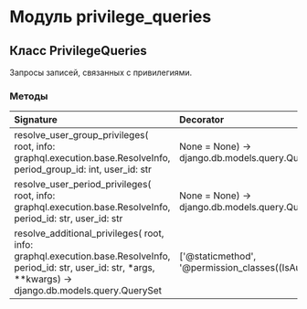 # Модуль privilege_queries



## Класс PrivilegeQueries

Запросы записей, связанных с привилегиями.

### Методы

| Signature                                                                                                                                                           | Decorator                                                    | Docstring |
| :------------------------------------------------------------------------------------------------------------------------------------------------------------------ | :----------------------------------------------------------- | :-------- |
| resolve_user_group_privileges( root, info: graphql.execution.base.ResolveInfo, period_group_id: int, user_id: str | None = None) -> django.db.models.query.QuerySet | ['@staticmethod', '@permission_classes((IsAuthenticated,))'] | -         |
| resolve_user_period_privileges( root, info: graphql.execution.base.ResolveInfo, period_id: str, user_id: str | None = None) -> django.db.models.query.QuerySet      | ['@staticmethod', '@permission_classes((IsAuthenticated,))'] | -         |
| resolve_additional_privileges( root, info: graphql.execution.base.ResolveInfo, period_id: str, user_id: str, *args, **kwargs) -> django.db.models.query.QuerySet    | ['@staticmethod', '@permission_classes((IsAuthenticated,))'] | -         |